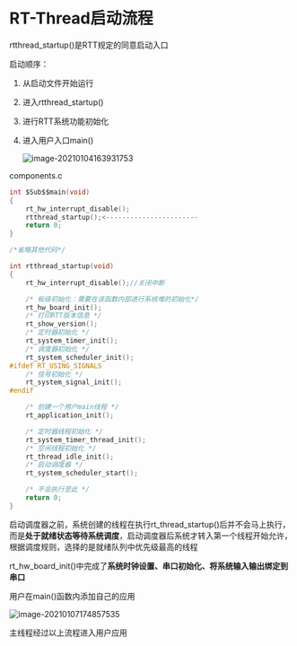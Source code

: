 # RT-Thread启动流程

rtthread_startup()是RTT规定的同意启动入口

启动顺序：

1. 从启动文件开始运行

2. 进入rtthread_startup()

3. 进行RTT系统功能初始化

4. 进入用户入口main()

   ![image-20210104163931753](C:\Users\NH55\AppData\Roaming\Typora\typora-user-images\image-20210104163931753.png)

components.c

```c
int $Sub$$main(void)
{
    rt_hw_interrupt_disable();
    rtthread_startup();<-----------------------
    return 0;
}

/*省略其他代码*/

int rtthread_startup(void)
{
    rt_hw_interrupt_disable();//关闭中断

    /* 板级初始化：需要在该函数内部进行系统堆的初始化*/
    rt_hw_board_init();
    /* 打印RTT版本信息 */
    rt_show_version();
    /* 定时器初始化 */
    rt_system_timer_init();
    /* 调度器初始化 */
    rt_system_scheduler_init();
#ifdef RT_USING_SIGNALS
    /* 信号初始化 */
    rt_system_signal_init();
#endif

    /* 创建一个用户main线程 */
    rt_application_init();

    /* 定时器线程初始化 */
    rt_system_timer_thread_init();
    /* 空闲线程初始化 */
    rt_thread_idle_init();
    /* 启动调度器 */
    rt_system_scheduler_start();

    /* 不会执行至此 */
    return 0;
}
```

启动调度器之前，系统创建的线程在执行rt_thread_startup()后并不会马上执行，而是**处于就绪状态等待系统调度**，启动调度器后系统才转入第一个线程开始允许，根据调度规则，选择的是就绪队列中优先级最高的线程

rt_hw_board_init()中完成了**系统时钟设置、串口初始化、将系统输入输出绑定到串口**

用户在main()函数内添加自己的应用

![image-20210107174857535](C:\Users\NH55\AppData\Roaming\Typora\typora-user-images\image-20210107174857535.png)

主线程经过以上流程进入用户应用